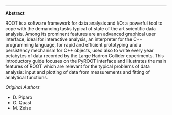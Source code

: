 ---------------------------------------

**Abstract**

ROOT is a software framework for data analysis and I/O: a powerful tool to cope
with the demanding tasks typical of state of the art scientific data analysis.
Among its prominent features are an advanced graphical user
interface, ideal for interactive analysis, an interpreter for the C++
programming language, for rapid and efficient prototyping and a
persistency mechanism for C++ objects, used also to write every year
petabytes of data recorded by the Large Hadron Collider experiments.
This introductory guide focuses on the PyROOT interface and
illustrates the main features of ROOT which are
relevant for the typical problems of data analysis: input and plotting of data
from measurements and fitting of analytical functions.

*Original Authors*
- D. Piparo
- G. Quast
- M. Zeise

